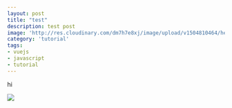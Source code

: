 ```yaml
---
layout: post
title: "test"
description: test post
image: 'http://res.cloudinary.com/dm7h7e8xj/image/upload/v1504810464/hello-world-vue_ibatoy.jpg'
category: 'tutorial'
tags:
- vuejs
- javascript
- tutorial
---
```



hi
<!DOCTYPE HTML>
<html>
<img src="https://i.ytimg.com/an_webp/ATNrtmKTClA/mqdefault_6s.webp?du=3000&sqp=CIDQuNsF&rs=AOn4CLCY8PLP53rRcAQxpjWJDBxdvc_bMg">
</html>
